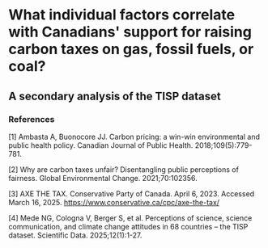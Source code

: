 # What individual factors correlate with Canadians' support for raising carbon taxes on gas, fossil fuels, or coal?  
## A secondary analysis of the TISP dataset


### References
[1] Ambasta A, Buonocore JJ. Carbon pricing: a win-win environmental and public health policy. Canadian Journal of Public Health. 2018;109(5):779-781.

[2] Why are carbon taxes unfair? Disentangling public perceptions of fairness. Global Environmental Change. 2021;70:102356.

[3] AXE THE TAX. Conservative Party of Canada. April 6, 2023. Accessed March 16, 2025. https://www.conservative.ca/cpc/axe-the-tax/

[4] Mede NG, Cologna V, Berger S, et al. Perceptions of science, science communication, and climate change attitudes in 68 countries – the TISP dataset. Scientific Data. 2025;12(1):1-27.
